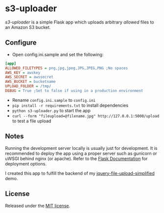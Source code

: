# s3-uploader

*s3-uploader* is a simple Flask app which uploads arbitrary *allowed* files to an Amazon S3 bucket.

## Configure

- Open config.ini.sample and set the following:

```ini
[app]
ALLOWED_FILETYPES = png,jpg,jpeg,JPG,JPEG,PNG ;No spaces
AWS_KEY = awskey
AWS_SECRET = awssecret
AWS_BUCKET = bucketname
UPLOAD_FOLDER = /tmp/
DEBUG = True ;Set to false if using in a production environment
```
- Rename `config.ini.sample` to `config.ini`
- `pip install -r requirements.txt` to install dependencies
- `python s3-uploader.py` to start the app
- `curl --form "fileupload=@filename.jpg" http://127.0.0.1:5000/upload` to test a file upload

## Notes

Running the development server locally is usually just for development. It is recommended to deploy
the app using a proper server such as gunicorn or uWSGI behind nginx (or apache). Refer to the 
[Flask Documentation](http://flask.pocoo.org/docs/deploying/) for deployment options.

I created this app to fulfill the backend of my 
[jquery-file-upload-simplified](https://github.com/alfg/jquery-file-upload-simplified) demo.


## License
Released under the [MIT license](http://www.opensource.org/licenses/MIT).
